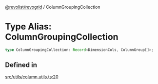 [@revolist/revogrid](README.md) / ColumnGroupingCollection

# Type Alias: ColumnGroupingCollection

```ts
type ColumnGroupingCollection: Record<DimensionCols, ColumnGroup[]>;
```

## Defined in

[src/utils/column.utils.ts:20](https://github.com/revolist/revogrid/blob/db3bbd7b3dfb60c01decc2efa78ae175ced1baa0/src/utils/column.utils.ts#L20)
